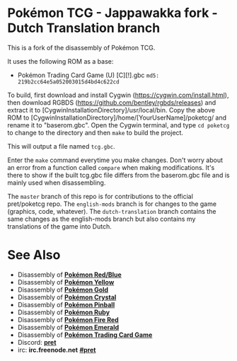 # Pokémon TCG - Jappawakka fork - Dutch Translation branch

This is a fork of the disassembly of Pokémon TCG.

It uses the following ROM as a base:

* Pokémon Trading Card Game (U) [C][!].gbc  `md5: 219b2cc64e5a052003015d4bd4c622cd`

To build, first download and install Cygwin (https://cygwin.com/install.html), then download RGBDS (https://github.com/bentley/rgbds/releases) and extract it to [CygwinInstallationDirectory]/usr/local/bin.
Copy the above ROM to [CygwinInstallationDirectory]/home/[YourUserName]/poketcg/ and rename it to "baserom.gbc".
Open the Cygwin terminal, and type `cd poketcg` to change to the directory and then `make` to build the project.

This will output a file named `tcg.gbc`.

Enter the `make` command everytime you make changes. Don't worry about an error from a function called `compare` when making modifications. It's there to show if the built tcg.gbc file differs from the baserom.gbc file and is mainly used when disassembling.

The `master` branch of this repo is for contributions to the official pret/poketcg repo.
The `english-mods` branch is for changes to the game (graphics, code, whatever).
The `dutch-translation` branch contains the same changes as the english-mods branch but also contains my translations of the game into Dutch.

# See Also

* Disassembly of [**Pokémon Red/Blue**][pokered]
* Disassembly of [**Pokémon Yellow**][pokeyellow]
* Disassembly of [**Pokémon Gold**][pokegold]
* Disassembly of [**Pokémon Crystal**][pokecrystal]
* Disassembly of [**Pokémon Pinball**][pokepinball]
* Disassembly of [**Pokémon Ruby**][pokeruby]
* Disassembly of [**Pokémon Fire Red**][pokefirered]
* Disassembly of [**Pokémon Emerald**][pokeemerald]
* Disassembly of [**Pokémon Trading Card Game**][poketcg]
* Discord: [**pret**][Discord]
* irc: **irc.freenode.net** [**#pret**][irc]

[pokered]: https://github.com/pret/pokered
[pokeyellow]: https://github.com/pret/pokeyellow
[pokegold]: https://github.com/pret/pokegold
[pokecrystal]: https://github.com/pret/pokecrystal
[pokepinball]: https://github.com/pret/pokepinball
[pokeruby]: https://github.com/pret/pokeruby
[pokefirered]: https://github.com/pret/pokefirered
[pokeemerald]: https://github.com/pret/pokeemerald
[poketcg]: https://github.com/pret/poketcg
[Discord]: https://discord.gg/d5dubZ3
[irc]: https://kiwiirc.com/client/irc.freenode.net/?#pret
